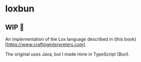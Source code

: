# loxbun

## WIP 🚧

An implementation of the Lox language described in (this book)[https://www.craftinginterpreters.com].

The original uses Java, but I made mine in TypeScript (Bun).
